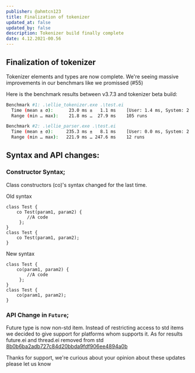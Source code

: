 ```yaml
---
publisher: @ahmtcn123
title: Finalization of tokenizer
updated_at: false
updated_by: false
description: Tokenizer build finally complete
date: 4.12.2021-00.56
---
```

## Finalization of tokenizer

Tokenizer elements and types are now complete. We're seeing massive improvements in our benchmars like we promissed (#55)

Here is the benchmark results between v3.7.3 and tokenizer beta build:
```sh
Benchmark #1: .\ellie_tokenizer.exe .\test.ei
  Time (mean ± σ):      23.0 ms ±   1.1 ms    [User: 1.4 ms, System: 2.9 ms]
  Range (min … max):    21.8 ms …  27.9 ms    105 runs

Benchmark #2: .\ellie_parser.exe .\test.ei
  Time (mean ± σ):     235.3 ms ±   8.1 ms    [User: 0.0 ms, System: 2.1 ms]
  Range (min … max):   221.9 ms … 247.6 ms    12 runs
```

## Syntax and API changes:

### Constructor Syntax;
Class constructors (co)'s syntax changed for the last time.

Old syntax

```ellie
class Test {
    co Test(param1, param2) {
        //A code
     };
}
class Test {
    co Test(param1, param2);
}
```

New syntax

```ellie
class Test {
    co(param1, param2) {
        //A code
     };
}
class Test {
    co(param1, param2);
}
```

### API Change in `Future`;

Future type is now non-std item. Instead of restricting access to std items we decided to give support for platforms whom supports it.  As for results future.ei and thread.ei removed from std [8b0b6ba2adb727c84d20bbda9fdf906ee4894a0b](https://github.com/behemehal/Ellie-Language/commit/8b0b6ba2adb727c84d20bbda9fdf906ee4894a0b)

Thanks for support, we're curious about your opinion about these updates please let us know
